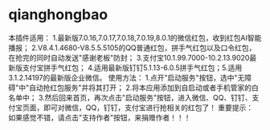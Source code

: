 # qianghongbao
本插件适用： 1.最新版7.0.16,7.0.17,7.0.18,7.0.19,8.0.1的微信红包，收到红包AI智能播报； 2.V8.4.1.4680-V8.5.5.5105的QQ普通红包，拼手气红包以及口令红包，在抢完的同时自动发送"感谢老板"防封； 3.支付宝10.1.99.7000-10.2.13.9020最新版支付宝拼手气红包； 4.适用最新版钉钉5.1.13-6.0.5拼手气红包；5.适用3.1.2.14197的最新版企业微信。 使用方法： 1.点开"启动服务"按钮，选中"无障碍"中"自动抢红包服务"并将其打开； 2.将本应用添加到自启动或者手机管家的白名单中； 3.然后回来首页，再次点击"启动服务"按钮，进入微信、QQ、钉钉、支付宝页面，即可对微信，QQ，钉钉，支付宝进行抢相关的红包了！ 重要提示： 如果感觉不错，请点击"支持作者"按钮，来捐赠作者！！！
